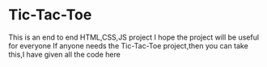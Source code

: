 # Tic-Tac-Toe
This is an end to end HTML,CSS,JS project
I hope the project will be useful for everyone
If anyone needs the Tic-Tac-Toe project,then you can take this,I have given all the code here
